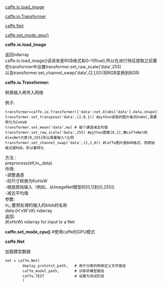 [caffe.io.load_image](#caffe.io.load_image)

[caffe.io.Transformer](#caffe.io.Transformer)  

[caffe.Net](#caffe.Net)  

[caffe.set_mode_gpu()](#caffe.set_mode_gpu()) 

<div id="caffe.io.load_image"></div>

**caffe.io.load_image**

返回ndarray  
caffe.io.load_image()读进来是RGB格式和0~1(float),所以在进行特征提取之前要在transformer中设置transformer.set_raw_scale('data',255)  
以及transformer.set_channel_swap('data',(2,1,0))(将RGB变换到BGR)

<div id="caffe.io.Transformer"></div>  

**caffe.io.Transformer:**  

转换输入再传入网络  

例子:  

```  
transformer=caffe.io.Transformer({'data':net.blobs['data'].data.shape})  
transformer.set_transpose('data',(2,0,1)) #python读取的图片格式HxWxC,需要转化为CxHxW  
transformer.set_mean('data',mu) # 每个通道减去均值  
transformer.set_raw_scale('data',255) #python图像[0,1],像caffeNet和AlexNet代表[0,255]所以需要输入*比例  
transformer.set_channel_swap('data',(2,1,0)) #Caffe图片是BGR格式，而原始格式是RGB，所以要转化 
```

方法：  
preprocess(elf,in_,data)  
作用:  
-调整通道  
-将尺寸转换为KxHxW  
-缩放原始输入（例如，从ImageNet模型的[0,1]到[0,255])  
-减去平均值  
参数:  
in_:要预处理的输入的blob的名称  
data:(H'xW'xK) ndarray  
返回:  
(KxHxW) ndarray for input to a Net

<div id="caffe.set_mode_gpu()"></div>

**caffe.set_mode_cpu()**    #使用caffe的GPU模式

<div id="caffe.Net"></div>

**caffe.Net**  

加载模型数据  

```
net = caffe.Net(
        deploy_prototxt_path,   # 用于分类的网络定义文件路径
        caffe_model_path,       # 训练好模型路径
        caffe.TEST              # 设置为测试阶段
        )
```
